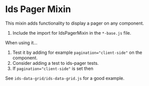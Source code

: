 # Ids Pager Mixin

This mixin adds functionality to display a pager on any component.

1. Include the import for IdsPagerMixin in the `*-base.js` file.

When using it...

1. Test it by adding for example `pagination="client-side"` on the component.
2. Consider adding a test to ids-pager tests.
3. If `pagination="client-side"` is set then

See `ids-data-grid/ids-data-grid.js` for a good example.
